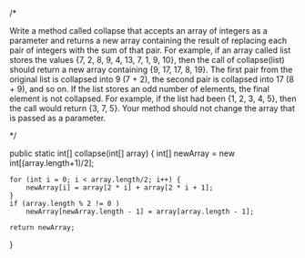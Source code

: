 /*

Write a method called collapse that accepts an array of integers as 
a parameter and returns a new array containing the result of replacing 
each pair of integers with the sum of that pair. For example, if an array 
called list stores the values {7, 2, 8, 9, 4, 13, 7, 1, 9, 10}, then the 
call of collapse(list) should return a new array containing {9, 17, 17, 8, 19}. 
The first pair from the original list is collapsed into 9 (7 + 2), the second pair 
is collapsed into 17 (8 + 9), and so on. If the list stores an odd number of elements, 
the final element is not collapsed. For example, if the list had been {1, 2, 3, 4, 5}, 
then the call would return {3, 7, 5}. Your method should not change the array that 
is passed as a parameter.

*/

public static int[] collapse(int[] array) {
	int[] newArray = new int[(array.length+1)/2];
    
    for (int i = 0; i < array.length/2; i++) {
        newArray[i] = array[2 * i] + array[2 * i + 1];
    } 
    if (array.length % 2 != 0 )
        newArray[newArray.length - 1] = array[array.length - 1];
    
    return newArray;
}
